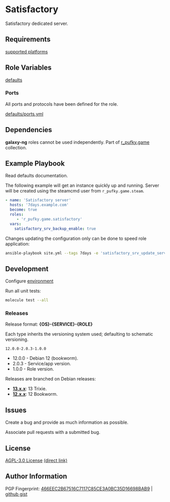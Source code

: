# Satisfactory
Satisfactory dedicated server.

## Requirements
[supported platforms](https://github.com/r-pufky/ansible_satisfactory/blob/main/meta/main.yml)

## Role Variables
[defaults](https://github.com/r-pufky/ansible_satisfactory/tree/main/defaults/main)

### Ports
All ports and protocols have been defined for the role.

[defaults/ports.yml](https://github.com/r-pufky/ansible_satisfactory/blob/main/defaults/main/ports.yml)

## Dependencies
**galaxy-ng** roles cannot be used independently. Part of
[r_pufky.game](https://github.com/r-pufky/ansible_collection_game) collection.

## Example Playbook
Read defaults documentation.

The following example will get an instance quickly up and running. Server will
be created using the steamcmd user from `r_pufky.game.steam`.
``` yaml
- name: 'Satisfactory server'
  hosts: '7days.example.com'
  become: true
  roles:
     - 'r_pufky.game.satisfactory'
  vars:
    satisfactory_srv_backup_enable: true
```

Changes updating the configuration only can be done to speed role application:
``` bash
ansible-playbook site.yml --tags 7days -e 'satisfactory_srv_update_server=false'
```

## Development
Configure [environment](https://github.com/r-pufky/ansible_collection_game/blob/main/docs/dev/environment/README.md)

Run all unit tests:
``` bash
molecule test --all
```

### Releases
Release format: **{OS}-{SERVICE}-{ROLE}**

Each type inherits the versioning system used; defaulting to schematic
versioning.

`12.0.0-2.0.3-1.0.0`

* 12.0.0 - Debian 12 (bookworm).
* 2.0.3 - Service/app version.
* 1.0.0 - Role version.

Releases are branched on Debian releases:

* **[13.x.x](https://github.com/r-pufky/ansible_satisfactory)**: 13 Trixie.
* **[12.x.x](https://github.com/r-pufky/ansible_satisfactory/tree/12.x)**: 12 Bookworm.

## Issues
Create a bug and provide as much information as possible.

Associate pull requests with a submitted bug.

## License
[AGPL-3.0 License](https://www.tldrlegal.com/license/gnu-affero-general-public-license-v3-agpl-3-0)
 [(direct link)](https://github.com/r-pufky/ansible_satisfactory/blob/main/LICENSE)

## Author Information
PGP Fingerprint: [466EEC2B67516C7117C85CE3A0BC35D16698BAB9](https://keys.openpgp.org/vks/v1/by-fingerprint/466EEC2B67516C7117C85CE3A0BC35D16698BAB9)
| [github gist](https://gist.github.com/r-pufky/a8df36977c55b5bb20829267c4c49d22)

